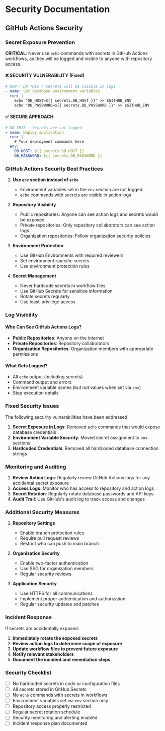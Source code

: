 # Security Documentation

## GitHub Actions Security

### Secret Exposure Prevention

**CRITICAL**: Never use `echo` commands with secrets in GitHub Actions workflows, as they will be logged and visible to anyone with repository access.

#### ❌ SECURITY VULNERABILITY (Fixed)
```yaml
# DON'T DO THIS - Secrets will be visible in logs
- name: Set database environment variables
  run: |
    echo "DB_HOST=${{ secrets.DB_HOST }}" >> $GITHUB_ENV
    echo "DB_PASSWORD=${{ secrets.DB_PASSWORD }}" >> $GITHUB_ENV
```

#### ✅ SECURE APPROACH
```yaml
# DO THIS - Secrets are not logged
- name: Deploy application
  run: |
    # Your deployment commands here
  env:
    DB_HOST: ${{ secrets.DB_HOST }}
    DB_PASSWORD: ${{ secrets.DB_PASSWORD }}
```

### GitHub Actions Security Best Practices

1. **Use `env` section instead of `echo`**
   - Environment variables set in the `env` section are not logged
   - `echo` commands with secrets are visible in action logs

2. **Repository Visibility**
   - Public repositories: Anyone can see action logs and secrets would be exposed
   - Private repositories: Only repository collaborators can see action logs
   - Organization repositories: Follow organization security policies

3. **Environment Protection**
   - Use GitHub Environments with required reviewers
   - Set environment-specific secrets
   - Use environment protection rules

4. **Secret Management**
   - Never hardcode secrets in workflow files
   - Use GitHub Secrets for sensitive information
   - Rotate secrets regularly
   - Use least-privilege access

### Log Visibility

#### Who Can See GitHub Actions Logs?

- **Public Repositories**: Anyone on the internet
- **Private Repositories**: Repository collaborators
- **Organization Repositories**: Organization members with appropriate permissions

#### What Gets Logged?

- All `echo` output (including secrets)
- Command output and errors
- Environment variable names (but not values when set via `env`)
- Step execution details

### Fixed Security Issues

The following security vulnerabilities have been addressed:

1. **Secret Exposure in Logs**: Removed `echo` commands that would expose database credentials
2. **Environment Variable Security**: Moved secret assignment to `env` sections
3. **Hardcoded Credentials**: Removed all hardcoded database connection strings

### Monitoring and Auditing

1. **Review Action Logs**: Regularly review GitHub Actions logs for any accidental secret exposure
2. **Access Logs**: Monitor who has access to repository and action logs
3. **Secret Rotation**: Regularly rotate database passwords and API keys
4. **Audit Trail**: Use GitHub's audit log to track access and changes

### Additional Security Measures

1. **Repository Settings**
   - Enable branch protection rules
   - Require pull request reviews
   - Restrict who can push to main branch

2. **Organization Security**
   - Enable two-factor authentication
   - Use SSO for organization members
   - Regular security reviews

3. **Application Security**
   - Use HTTPS for all communications
   - Implement proper authentication and authorization
   - Regular security updates and patches

### Incident Response

If secrets are accidentally exposed:

1. **Immediately rotate the exposed secrets**
2. **Review action logs to determine scope of exposure**
3. **Update workflow files to prevent future exposure**
4. **Notify relevant stakeholders**
5. **Document the incident and remediation steps**

### Security Checklist

- [ ] No hardcoded secrets in code or configuration files
- [ ] All secrets stored in GitHub Secrets
- [ ] No `echo` commands with secrets in workflows
- [ ] Environment variables set via `env` section only
- [ ] Repository access properly restricted
- [ ] Regular secret rotation schedule
- [ ] Security monitoring and alerting enabled
- [ ] Incident response plan documented
